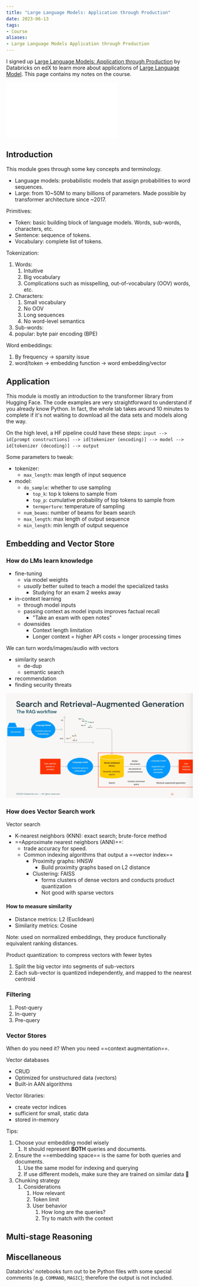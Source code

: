 ```yaml
---
title: "Large Language Models: Application through Production"
date: 2023-06-13
tags:
- Course
aliases:
- Large Language Models Application through Production
---
```


I signed up [Large Language Models: Application through Production](https://learning.edx.org/course/course-v1:Databricks+LLM101x+2T2023/home) by Databricks on edX to learn more about applications of [Large Language Model](notes/LLM.md). This page contains my notes on the course.

![Slides](assets/Databricks%20LLM101x.pdf)

## Introduction

This module goes through some key concepts and terminology.
- Language models: probabilistic models that assign probabilities to word sequences.
- Large: from 10~50M to many billions of parameters. Made possible by transformer architecture since ~2017.

Primitives:
- Token: basic building block of language models. Words, sub-words, characters, etc.
- Sentence: sequence of tokens.
- Vocabulary: complete list of tokens.

Tokenization:
1. Words:
   1. Intuitive
   2. Big vocabulary
   3. Complications such as misspelling, out-of-vocabulary (OOV) words, etc.
2. Characters:
   1. Small vocabulary
   2. No OOV
   3. Long sequences
   4. No word-level semantics
3. Sub-words:
  1. popular: byte pair encoding (BPE)

Word embeddings:
1. By frequency → sparsity issue
2. word/token → embedding function → word embedding/vector

## Application

This module is mostly an introduction to the transformer library from Hugging Face. The code examples are very straightforward to understand if you already know Python.
In fact, the whole lab takes around 10 minutes to complete if it's not waiting to download all the data sets and models along the way.

On the high level, a HF pipeline could have these steps:
`input --> id[prompt constructions] --> id[tokenizer (encoding)] --> model --> id[tokenizer (decoding)] --> output`

Some parameters to tweak:
- tokenizer:
	- `max_length`: max length of input sequence
- model:
	- `do_sample`: whether to use sampling
	  - `top_k`: top k tokens to sample from
	  - `top_p`: cumulative probability of top tokens to sample from
	  - `termperture`: temperature of sampling
	- `num_beams`: number of beams for beam search
	- `max_length`: max length of output sequence
	- `min_length`: min length of output sequence

## Embedding and Vector Store

### How do LMs learn knowledge
- fine-tuning
	- via model weights
	- _usually_ better suited to teach a model the specialized tasks
		- Studying for an exam 2 weeks away
- in-context learning
	- through model inputs
	- passing context as model inputs improves factual recall
		- "Take an exam with open notes"
	- downsides
		- Context length limitation
		- Longer context = higher API costs = longer processing times

We can turn words/images/audio with vectors
- similarity search
	- de-dup
	- semantic search
- recommendation
- finding security threats

![search and retrieval-augmented generation](assets/rag-workflow.png)

### How does Vector Search work

Vector search
- K-nearest neighbors (KNN): exact search; brute-force method
- ==Approximate nearest neighbors (ANN)==: 
	- trade accuracy for speed. 
	- Common indexing algorithms that output a ==vector index==
		- Proximity graphs: HNSW
			- Build proximity graphs based on L2 distance
		- Clustering: FAISS
			- forms clusters of dense vectors and conducts product quantization
			- Not good with sparse vectors

#### How to measure similarity
- Distance metrics: L2 (Euclidean)
- Similarity metrics: Cosine

Note: used on normalized embeddings, they produce functionally equivalent ranking distances. 

Product quantization: to compress vectors with fewer bytes
1. Split the big vector into segments of sub-vectors
2. Each sub-vector is quantized independently, and mapped to the nearest centroid

### Filtering

1. Post-query
2. In-query
3. Pre-query

### Vector Stores

When do you need it? When you need ==context augmentation==.

Vector databases
- CRUD
- Optimized for unstructured data (vectors)
- Built-in AAN algorithms

Vector libraries: 
- create vector indices
- sufficient for small, static data
- stored in-memory

Tips:
1. Choose your embedding model wisely
	1. It should represent **BOTH** queries and documents.
2. Ensure the ==embedding space== is the same for both queries and documents. 
	1. Use the same model for indexing and querying
	2. If use different models, make sure they are trained on similar data 🤔
3. Chunking strategy
	1. Considerations
		1. How relevant
		2. Token limit
		3. User behavior
			1. How long are the queries?
			2. Try to match with the context 
   
## Multi-stage Reasoning


## Miscellaneous

Databricks' notebooks turn out to be Python files with some special comments (e.g. `COMMAND`, `MAGIC`); therefore the output is not included.  